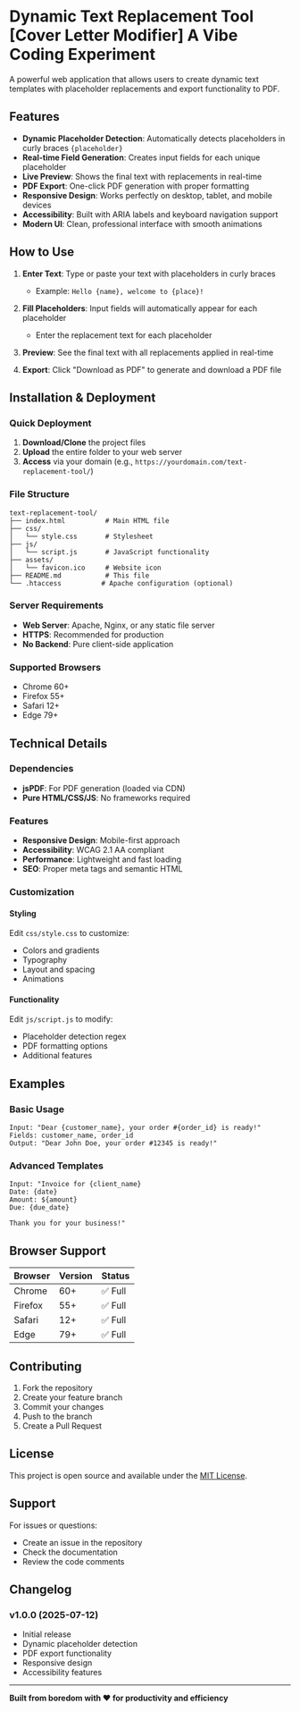 # Dynamic Text Replacement Tool [Cover Letter Modifier] A Vibe Coding Experiment

A powerful web application that allows users to create dynamic text templates with placeholder replacements and export functionality to PDF. 

## Features

- **Dynamic Placeholder Detection**: Automatically detects placeholders in curly braces `{placeholder}`
- **Real-time Field Generation**: Creates input fields for each unique placeholder
- **Live Preview**: Shows the final text with replacements in real-time
- **PDF Export**: One-click PDF generation with proper formatting
- **Responsive Design**: Works perfectly on desktop, tablet, and mobile devices
- **Accessibility**: Built with ARIA labels and keyboard navigation support
- **Modern UI**: Clean, professional interface with smooth animations

## How to Use

1. **Enter Text**: Type or paste your text with placeholders in curly braces
   - Example: `Hello {name}, welcome to {place}!`

2. **Fill Placeholders**: Input fields will automatically appear for each placeholder
   - Enter the replacement text for each placeholder

3. **Preview**: See the final text with all replacements applied in real-time

4. **Export**: Click "Download as PDF" to generate and download a PDF file

## Installation & Deployment

### Quick Deployment

1. **Download/Clone** the project files
2. **Upload** the entire folder to your web server
3. **Access** via your domain (e.g., `https://yourdomain.com/text-replacement-tool/`)

### File Structure

```
text-replacement-tool/
├── index.html          # Main HTML file
├── css/
│   └── style.css       # Stylesheet
├── js/
│   └── script.js       # JavaScript functionality
├── assets/
│   └── favicon.ico     # Website icon
├── README.md           # This file
└── .htaccess          # Apache configuration (optional)
```

### Server Requirements

- **Web Server**: Apache, Nginx, or any static file server
- **HTTPS**: Recommended for production
- **No Backend**: Pure client-side application

### Supported Browsers

- Chrome 60+
- Firefox 55+
- Safari 12+
- Edge 79+

## Technical Details

### Dependencies

- **jsPDF**: For PDF generation (loaded via CDN)
- **Pure HTML/CSS/JS**: No frameworks required

### Features

- **Responsive Design**: Mobile-first approach
- **Accessibility**: WCAG 2.1 AA compliant
- **Performance**: Lightweight and fast loading
- **SEO**: Proper meta tags and semantic HTML

### Customization

#### Styling
Edit `css/style.css` to customize:
- Colors and gradients
- Typography
- Layout and spacing
- Animations

#### Functionality
Edit `js/script.js` to modify:
- Placeholder detection regex
- PDF formatting options
- Additional features

## Examples

### Basic Usage
```
Input: "Dear {customer_name}, your order #{order_id} is ready!"
Fields: customer_name, order_id
Output: "Dear John Doe, your order #12345 is ready!"
```

### Advanced Templates
```
Input: "Invoice for {client_name}
Date: {date}
Amount: ${amount}
Due: {due_date}

Thank you for your business!"
```

## Browser Support

| Browser | Version | Status |
|---------|---------|--------|
| Chrome  | 60+     | ✅ Full |
| Firefox | 55+     | ✅ Full |
| Safari  | 12+     | ✅ Full |
| Edge    | 79+     | ✅ Full |

## Contributing

1. Fork the repository
2. Create your feature branch
3. Commit your changes
4. Push to the branch
5. Create a Pull Request

## License

This project is open source and available under the [MIT License](LICENSE).

## Support

For issues or questions:
- Create an issue in the repository
- Check the documentation
- Review the code comments

## Changelog

### v1.0.0 (2025-07-12)
- Initial release
- Dynamic placeholder detection
- PDF export functionality
- Responsive design
- Accessibility features

---

**Built from boredom with ❤️ for productivity and efficiency**

